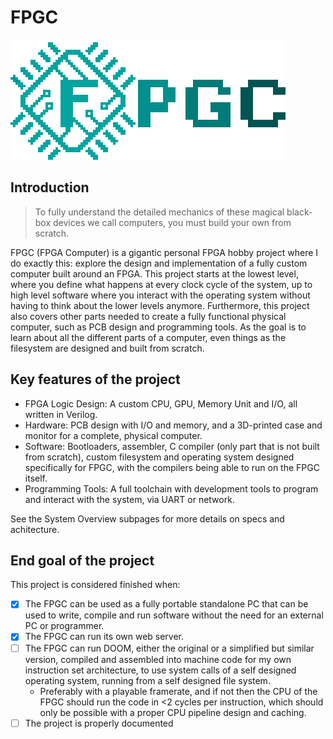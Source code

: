 # FPGC

![FPGC Logo](images/logo_big_alpha.png)

## Introduction

> To fully understand the detailed mechanics of these magical black-box devices we call computers, you must build your own from scratch.

FPGC (FPGA Computer) is a gigantic personal FPGA hobby project where I do exactly this: explore the design and implementation of a fully custom computer built around an FPGA. This project starts at the lowest level, where you define what happens at every clock cycle of the system, up to high level software where you interact with the operating system without having to think about the lower levels anymore. Furthermore, this project also covers other parts needed to create a fully functional physical computer, such as PCB design and programming tools. As the goal is to learn about all the different parts of a computer, even things as the filesystem are designed and built from scratch.

## Key features of the project

- FPGA Logic Design: A custom CPU, GPU, Memory Unit and I/O, all written in Verilog.
- Hardware: PCB design with I/O and memory, and a 3D-printed case and monitor for a complete, physical computer.
- Software: Bootloaders, assembler, C compiler (only part that is not built from scratch), custom filesystem and operating system designed specifically for FPGC, with the compilers being able to run on the FPGC itself.
- Programming Tools: A full toolchain with development tools to program and interact with the system, via UART or network.

See the System Overview subpages for more details on specs and achitecture.

## End goal of the project

This project is considered finished when:

- [x] The FPGC can be used as a fully portable standalone PC that can be used to write, compile and run software without the need for an external PC or programmer.
- [x] The FPGC can run its own web server.
- [ ] The FPGC can run DOOM, either the original or a simplified but similar version, compiled and assembled into machine code for my own instruction set architecture, to use system calls of a self designed operating system, running from a self designed file system. 
    - Preferably with a playable framerate, and if not then the CPU of the FPGC should run the code in <2 cycles per instruction, which should only be possible with a proper CPU pipeline design and caching.
- [ ] The project is properly documented
